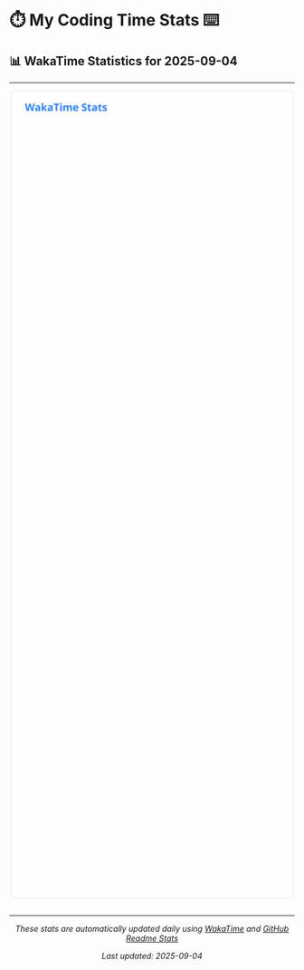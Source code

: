 # ⏱️ My Coding Time Stats ⌨️

## 📊 WakaTime Statistics for 2025-09-04

---

<div align="center">

<img src="./images/wakatime-stats-2025-09-04.svg" alt="WakaTime Stats" width="500">

</div>

---

<div align="center">

*These stats are automatically updated daily using [WakaTime](https://wakatime.com) and [GitHub Readme Stats](https://github.com/anuraghazra/github-readme-stats)*

*Last updated: 2025-09-04*
</div>
